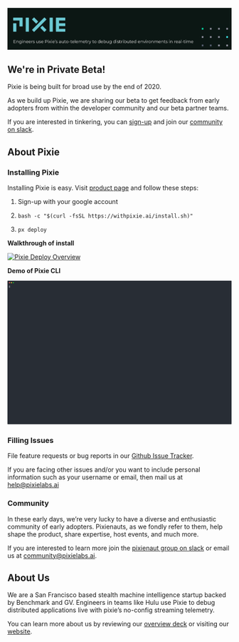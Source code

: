 
![Pixie!](pixie_banner.png)

## We're in Private Beta!

Pixie is being built for broad use by the end of 2020.

As we build up Pixie, we are sharing our beta to get feedback from early adopters from within the developer community and our beta partner teams.

If you are interested in tinkering, you can [sign-up](https://withpixie.ai/) and join our [community on slack](https://join.slack.com/t/pixie-community/shared_invite/enQtODY3NjU5MTc4OTY0LTFhYjc3MWY1NDBkZTc5YTdjNzM0OGYxZmNmODU2MDE5NzYyN2Q1NmIxMmEyN2YwNmM5MjU4NGY2NDBjOWFjY2E).


## About Pixie

### Installing Pixie

Installing Pixie is easy. Visit [product page](https://withpixie.ai/) and follow these steps:

1. Sign-up with your google account

2. `bash -c "$(curl -fsSL https://withpixie.ai/install.sh)"`

3. `px deploy`


**Walkthrough of install**

[![Pixie Deploy Overview](https://img.youtube.com/vi/KYjBKiJWQbw/0.jpg)](https://www.youtube.com/watch?v=KYjBKiJWQbw)

**Demo of Pixie CLI**

![CLI Demo](./cli_demo.svg)

### Filling Issues

File feature requests or bug reports in our [Github Issue Tracker](https://github.com/pixie-labs/pixie-support/issues).

If you  are facing other issues and/or you want to include personal information such as your username or email, then mail us at help@pixielabs.ai

### Community

In these early days, we’re very lucky to have a diverse and enthusiastic community of early adopters. Pixienauts, as we fondly refer to them, help shape the product, share expertise, host events, and much more.

If you are interested to learn more join the [pixienaut group on slack](https://join.slack.com/t/pixie-community/shared_invite/enQtODY3NjU5MTc4OTY0LTFhYjc3MWY1NDBkZTc5YTdjNzM0OGYxZmNmODU2MDE5NzYyN2Q1NmIxMmEyN2YwNmM5MjU4NGY2NDBjOWFjY2E) or email us at community@pixielabs.ai.


## About Us

We are a San Francisco based stealth machine intelligence startup backed by Benchmark and GV. Engineers in teams like Hulu use Pixie to debug distributed applications live with pixie’s no-config streaming telemetry.

You can learn more about us by reviewing  our [overview deck](https://docsend.com/view/kj38d76) or visiting our [website](https://pixielabs.ai/).
